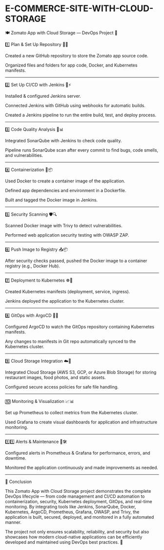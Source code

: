 # E-COMMERCE-SITE-WITH-CLOUD-STORAGE

🍽️ Zomato App with Cloud Storage — DevOps Project 🚀

1️⃣ Plan & Set Up Repository 📝🐙

Created a new GitHub repository to store the Zomato app source code.

Organized files and folders for app code, Docker, and Kubernetes manifests.



---

2️⃣ Set Up CI/CD with Jenkins 🤖⚡

Installed & configured Jenkins server.

Connected Jenkins with GitHub using webhooks for automatic builds.

Created a Jenkins pipeline to run the entire build, test, and deploy process.



---

3️⃣ Code Quality Analysis 🧹📊

Integrated SonarQube with Jenkins to check code quality.

Pipeline runs SonarQube scan after every commit to find bugs, code smells, and vulnerabilities.



---

4️⃣ Containerization 🐳📦

Used Docker to create a container image of the application.

Defined app dependencies and environment in a Dockerfile.

Built and tagged the Docker image in Jenkins.



---

5️⃣ Security Scanning 🛡️🔍

Scanned Docker image with Trivy to detect vulnerabilities.

Performed web application security testing with OWASP ZAP.



---

6️⃣ Push Image to Registry 📤📦

After security checks passed, pushed the Docker image to a container registry (e.g., Docker Hub).



---

7️⃣ Deployment to Kubernetes ☸️🚀

Created Kubernetes manifests (deployment, service, ingress).

Jenkins deployed the application to the Kubernetes cluster.



---

8️⃣ GitOps with ArgoCD 🔄📂

Configured ArgoCD to watch the GitOps repository containing Kubernetes manifests.

Any changes to manifests in Git repo automatically synced to the Kubernetes cluster.



---

9️⃣ Cloud Storage Integration ☁️💾

Integrated Cloud Storage (AWS S3, GCP, or Azure Blob Storage) for storing restaurant images, food photos, and static assets.

Configured secure access policies for safe file handling.



---

🔟 Monitoring & Visualization 📈📊

Set up Prometheus to collect metrics from the Kubernetes cluster.

Used Grafana to create visual dashboards for application and infrastructure monitoring.



---

1️⃣1️⃣ Alerts & Maintenance 🚨🛠️

Configured alerts in Prometheus & Grafana for performance, errors, and downtime.

Monitored the application continuously and made improvements as needed.



---

🏁 Conclusion

This Zomato App with Cloud Storage project demonstrates the complete DevOps lifecycle — from code management and CI/CD automation to containerization, security, Kubernetes deployment, GitOps, and real-time monitoring. By integrating tools like Jenkins, SonarQube, Docker, Kubernetes, ArgoCD, Prometheus, Grafana, OWASP, and Trivy, the application is built, secured, deployed, and monitored in a fully automated manner.

The project not only ensures scalability, reliability, and security but also showcases how modern cloud-native applications can be efficiently developed and maintained using DevOps best practices. 🚀














